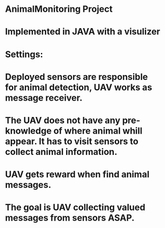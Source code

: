 # AnimalMonitoring Project
# Implemented in JAVA with a visulizer
# Settings:
#
# Deployed sensors are responsible for animal detection, UAV works as message receiver.
# The UAV does not have any pre-knowledge of where animal whill appear. It has to visit sensors to collect animal information.
# UAV gets reward when find animal messages.
# The goal is UAV collecting valued messages from sensors ASAP.
